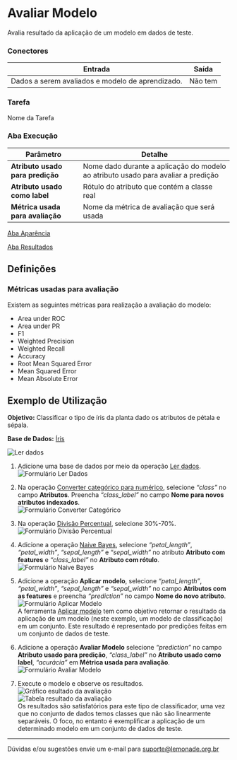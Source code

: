 # Avaliar Modelo

Avalia resultado da aplicação de um modelo em dados de teste.

### Conectores
| Entrada | Saída |
| --- | --- |
| Dados a serem avaliados e modelo de aprendizado. | Não tem |

### Tarefa
Nome da Tarefa

### Aba Execução

| Parâmetro | Detalhe |
| --- | --- |
| **Atributo usado para predição** | Nome dado durante a aplicação do modelo ao atributo usado para avaliar a predição |
| **Atributo usado como label** | Rótulo do atributo que contém a classe real |
| **Métrica usada para avaliação** | Nome da métrica de avaliação que será usada |

[Aba Aparência][1]

[Aba Resultados][2]

## Definições
### Métricas usadas para avaliação
Existem as seguintes métricas para realização a avaliação do modelo:
- Area under ROC
- Area under PR
- F1
- Weighted Precision
- Weighted Recall
- Accuracy
- Root Mean Squared Error
- Mean Squared Error
- Mean Absolute Error



## Exemplo de Utilização
**Objetivo:** Classificar o tipo de íris da planta dado os atributos de pétala e sépala.

**Base de Dados:** [Íris][3]
	
![Ler dados](/img/spark/modelo_e_avaliacao/avaliar_modelo/image3.png)

1. Adicione uma base de dados por meio da operação [Ler dados][4]. \
	![Formulário Ler Dados](/img/spark/modelo_e_avaliacao/avaliar_modelo/image8.png)

2. Na operação [Converter categórico para numérico][5], selecione *“class”* no campo **Atributos**. Preencha *“class_label”* no campo **Nome para novos atributos indexados**. \
	![Formulário Converter Categórico](/img/spark/modelo_e_avaliacao/avaliar_modelo/image7.png)

3. Na operação [Divisão Percentual][6], selecione 30%-70%. \
	![Formulário Divisão Percentual](/img/spark/modelo_e_avaliacao/avaliar_modelo/image2.png)

4. Adicione a operação [Naive Bayes][7], selecione *“petal_length”*, *“petal_width”*, *“sepal_length”* e “*sepal_width”* no atributo **Atributo com features** e *“class_label”* no **Atributo com rótulo**. \
	![Formulário Naive Bayes](/img/spark/modelo_e_avaliacao/avaliar_modelo/image9.png)

5. Adicione a operação **Aplicar modelo**, selecione *“petal_length”*, *“petal_width”*, *“sepal_length”* e *“sepal_width”* no campo **Atributos com as features** e preencha *“prediction”* no campo **Nome do novo atributo**. \
	![Formulário Aplicar Modelo](/img/spark/modelo_e_avaliacao/avaliar_modelo/image6.png)\
	A ferramenta [Aplicar modelo][8] tem como objetivo retornar o resultado da aplicação de um modelo (neste exemplo, um modelo de classificação) em um conjunto. Este resultado é representado por predições feitas em um conjunto de dados de teste.

6. Adicione a operação **Avaliar Modelo** selecione *“prediction”* no campo **Atributo usado para predição**, *“class_label”* no **Atributo usado como label**, *“acurácia”* em **Métrica usada para avaliação**. \
	![Formulário Avaliar Modelo](/img/spark/modelo_e_avaliacao/avaliar_modelo/image1.png)

7. Execute o modelo e observe os resultados. \
	![Gráfico esultado da avaliação](/img/spark/modelo_e_avaliacao/avaliar_modelo/image5.png)\
	![Tabela resultado da avaliação](/img/spark/modelo_e_avaliacao/avaliar_modelo/image4.png)\
	Os resultados são satisfatórios para este tipo de classificador, uma vez que no conjunto de dados temos classes que não são linearmente separáveis. O foco, no entanto é exemplificar a aplicação de um determinado modelo em um conjunto de dados de teste.

----- 
Dúvidas e/ou sugestões envie um e-mail para suporte@lemonade.org.br

[1]: /pt-br/spark/documentacao-geral/aba-aparencia.html
[2]: /pt-br/spark/documentacao-geral/aba-resultados.html
[3]: /pt-br/spark/base-de-dados/#iris
[4]: /pt-br/spark/entrada-e-saida/ler-dados.html
[5]: /pt-br/spark/pre-processamento-de-dados/representacao-de-atributos-converter-categorico-para-numerico.html
[6]: /pt-br/spark/pre-processamento-de-dados/amostragem-divisao-percentual.html
[7]: /pt-br/spark/aprendizado-de-maquina/classificacao-naive-bayes.html
[8]: /pt-br/spark/modelo-e-avaliacao/aplicar-modelo.html
